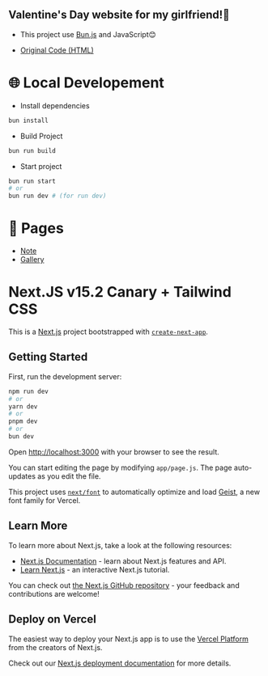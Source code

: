 ## Valentine's Day website for my girlfriend!💖
- This project use <a href="https://bun.sh/">Bun.js</a> and JavaScript😊

- [Original Code (HTML)](https://github.com/goragodwiriya/valentine)

# 🌐 Local Developement
- Install dependencies
```bash
bun install
```
- Build Project
```bash
bun run build
```
- Start project
```bash
bun run start
# or
bun run dev # (for run dev)
```
# 💾 Pages
- [Note](https://iicxery.jittiphat.site)
- [Gallery](https://iicxery.jittiphat.site/iicxery)

# Next.JS v15.2 Canary + Tailwind CSS




This is a [Next.js](https://nextjs.org) project bootstrapped with [`create-next-app`](https://github.com/vercel/next.js/tree/canary/packages/create-next-app).

## Getting Started

First, run the development server:

```bash
npm run dev
# or
yarn dev
# or
pnpm dev
# or
bun dev
```

Open [http://localhost:3000](http://localhost:3000) with your browser to see the result.

You can start editing the page by modifying `app/page.js`. The page auto-updates as you edit the file.

This project uses [`next/font`](https://nextjs.org/docs/app/building-your-application/optimizing/fonts) to automatically optimize and load [Geist](https://vercel.com/font), a new font family for Vercel.

## Learn More

To learn more about Next.js, take a look at the following resources:

- [Next.js Documentation](https://nextjs.org/docs) - learn about Next.js features and API.
- [Learn Next.js](https://nextjs.org/learn) - an interactive Next.js tutorial.

You can check out [the Next.js GitHub repository](https://github.com/vercel/next.js) - your feedback and contributions are welcome!

## Deploy on Vercel

The easiest way to deploy your Next.js app is to use the [Vercel Platform](https://vercel.com/new?utm_medium=default-template&filter=next.js&utm_source=create-next-app&utm_campaign=create-next-app-readme) from the creators of Next.js.

Check out our [Next.js deployment documentation](https://nextjs.org/docs/app/building-your-application/deploying) for more details.

